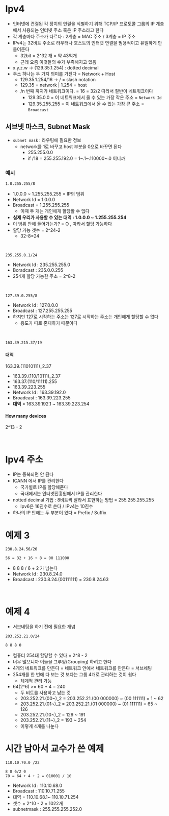 # Ipv4

* 인터넷에 견결된 각 장치의 연결을 식별하기 위해 TCP/IP 프로토콜 그룹의 IP 계층에서 사용되는 인터넷 주소 혹은 IP 주소라고 한다
* 각 계층마다 주소가 다르다 : 2계층 = MAC 주소 / 3계층 = IP 주소
* IPv4는 32비트 주소로 라우터나 호스트의 인터넷 연결을 범용적이고 유일하게 만들어준다
    * 32bit = 2^32 개 = 약 43억개
    * 근데 요즘 이것들의 수가 부족해지고 있음
* x.y.z.w -> (129.35.1.254) : dotted decimal
* 주소 하나는 두 가지 의미를 가진다 = Network + Host
    * 129.35.1.254/16 -> / = slash notation
    * 129.35 = network | 1.254 = host
    * /n 번째 까지가 네트워크이다. = 16 = 32/2 따라서 절반이 네트워크이다
        * 129.35.0.0 = 이 네트워크에서 올 수 있는 가장 작은 주소 = `Network Id`
        * 129.35.255.255 = 이 네트워크에서 올 수 있는 가장 큰 주소 = `Broadcast`

## 서브넷 마스크, Subnet Mask

* `subnet mask` : 라우팅에 필요한 정보
    * network를 1로 바꾸고 host 부분을 0으로 바꾸면 된다
        * 255.255.0.0
        * if /18 = 255.255.192.0 = 1~.1~.110000~.0 이니까

### 예시

```
1.0.255.255/8
```

* 1.0.0.0 ~ 1.255.255.255 = IP의 범위
* Network Id = 1.0.0.0
* Broadcast = 1.255.255.255
    * 이때 두 개는 개인에게 할당할 수 없다
* **실제 우리가 사용할 수 있는 대역 : 1.0.0.0 ~ 1.255.255.254**
* 이 범위 안에 들어가는가? = O , 따라서 할당 가능하다
* 할당 가능 갯수 = 2^24-2
    * 32-8=24

<br>

```
235.255.0.1/24
```

* Network Id : 235.255.255.0
* Boradcast : 235.0.0.255
* 254개 할당 가능한 주소 = 2^8-2

<br>

```
127.39.0.255/8
```

* Network Id : 127.0.0.0
* Broadcast : 127.255.255.255
* 하지만 127로 시작하는 주소는 127로 시작하는 주소는 개인에게 할당할 수 없다
    * 용도가 따로 존재하기 때문이다

<br>

```
163.39.215.37/19
```

#### 대역

163.39.(11010111)_2.37

* 163.39.(110/10111)_2.37
* 163.37.(110/11111).255
* 163.39.223.255
* Network Id : 163.39.192.0
* Broadcast : 163.39.223.255
* **대역** = 163.39.192.1 ~ 163.39.223.254

#### How many devices

2^13 - 2

<br>

# Ipv4 주소

* IP는 중복되면 안 된다
* ICANN 에서 IP를 관리한다
    * 국가별로 IP를 할당해준다
    * 국내에서는 인터넷진흥원에서 IP를 관리한다
* notted decimal 기법 : 8비트씩 잘라서 표현하는 방법 = 255.255.255.255
    * Ipv6은 16진수로 쓴다 / IPv4는 10진수
* 하나의 IP 안에는 두 부분이 있다 = Prefix / Suffix

# 예제 3

```
230.8.24.56/26

56 = 32 + 16 + 8 = 00 111000
```

* 8 8 8 / 6 + 2 가 남는다
* Network Id : 230.8.24.0
* Broadcast : 230.8.24.(00111111) = 230.8.24.63

<br>

# 예제 4

* 서브네팅을 하기 전에 필요한 개념

```
203.252.21.0/24

8 8 8 0
```

* 컴퓨터 254대 할당할 수 있다 = 2^8 - 2
* 너무 많으니까 이들을 그루핑(Grouping) 하려고 한다
* 4개의 네트워크를 만든다 = 네트워크 안에서 네트워크를 만든다 = 서브네팅
* 254개를 한 번에 다 보는 것 보다는 그룹 4개로 관리하는 것이 쉽다
    * 체계적 관리 가능
* 64(2^6) >= 60 * 4 = 240
  * 두 비트를 사용하고 남는 것
  * 203.252.21.(00~)_2 = 203.252.21.(00 000000) ~ (00 111111) = 1 ~ 62
  * 203.252.21.(01~)_2 = 203.252.21.(01 000000) ~ (01 111111) = 65 ~ 126
  * 203.252.21.(10~)_2 = 129 ~ 191
  * 203.252.21.(11~)_2 = 193 ~ 254
  * 이렇게 4개를 나눈다

# 시간 남아서 교수가 쓴 예제
```
110.10.70.0 /22

8 8 6/2 0
70 = 64 + 4 + 2 = 010001 / 10
```
* Network Id : 110.10.68.0
* Broadcast : 110.10.71.255
* 대역 = 110.10.68.1~ 110.10.71.254
* 갯수 = 2^10 - 2 = 1022개
* subnetmask : 255.255.255.252.0
